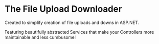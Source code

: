 # The File Upload Downloader

Created to simplify creation of file uploads and downs in ASP.NET. 

Featuring beautifully abstracted Services that make your Controllers more maintainable and less cumbusome!